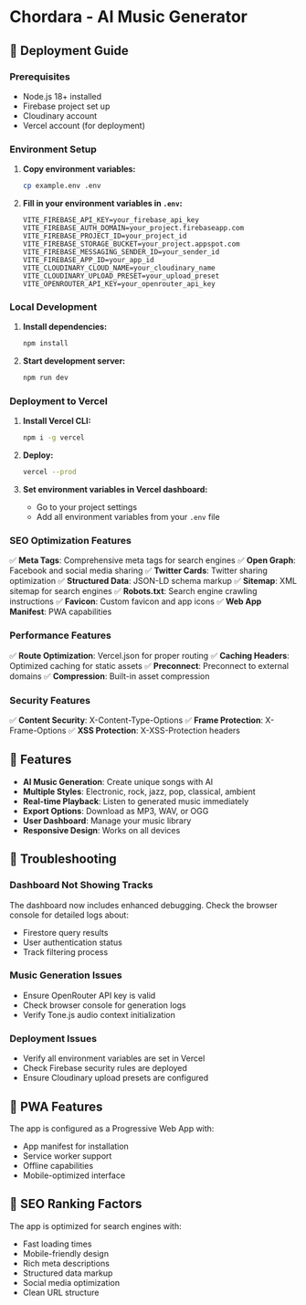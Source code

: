 # Chordara - AI Music Generator

## 🚀 Deployment Guide

### Prerequisites
- Node.js 18+ installed
- Firebase project set up
- Cloudinary account
- Vercel account (for deployment)

### Environment Setup

1. **Copy environment variables:**
   ```bash
   cp example.env .env
   ```

2. **Fill in your environment variables in `.env`:**
   ```env
   VITE_FIREBASE_API_KEY=your_firebase_api_key
   VITE_FIREBASE_AUTH_DOMAIN=your_project.firebaseapp.com
   VITE_FIREBASE_PROJECT_ID=your_project_id
   VITE_FIREBASE_STORAGE_BUCKET=your_project.appspot.com
   VITE_FIREBASE_MESSAGING_SENDER_ID=your_sender_id
   VITE_FIREBASE_APP_ID=your_app_id
   VITE_CLOUDINARY_CLOUD_NAME=your_cloudinary_name
   VITE_CLOUDINARY_UPLOAD_PRESET=your_upload_preset
   VITE_OPENROUTER_API_KEY=your_openrouter_api_key
   ```

### Local Development

1. **Install dependencies:**
   ```bash
   npm install
   ```

2. **Start development server:**
   ```bash
   npm run dev
   ```

### Deployment to Vercel

1. **Install Vercel CLI:**
   ```bash
   npm i -g vercel
   ```

2. **Deploy:**
   ```bash
   vercel --prod
   ```

3. **Set environment variables in Vercel dashboard:**
   - Go to your project settings
   - Add all environment variables from your `.env` file

### SEO Optimization Features

✅ **Meta Tags**: Comprehensive meta tags for search engines
✅ **Open Graph**: Facebook and social media sharing
✅ **Twitter Cards**: Twitter sharing optimization
✅ **Structured Data**: JSON-LD schema markup
✅ **Sitemap**: XML sitemap for search engines
✅ **Robots.txt**: Search engine crawling instructions
✅ **Favicon**: Custom favicon and app icons
✅ **Web App Manifest**: PWA capabilities

### Performance Features

✅ **Route Optimization**: Vercel.json for proper routing
✅ **Caching Headers**: Optimized caching for static assets
✅ **Preconnect**: Preconnect to external domains
✅ **Compression**: Built-in asset compression

### Security Features

✅ **Content Security**: X-Content-Type-Options
✅ **Frame Protection**: X-Frame-Options
✅ **XSS Protection**: X-XSS-Protection headers

## 🎵 Features

- **AI Music Generation**: Create unique songs with AI
- **Multiple Styles**: Electronic, rock, jazz, pop, classical, ambient
- **Real-time Playback**: Listen to generated music immediately
- **Export Options**: Download as MP3, WAV, or OGG
- **User Dashboard**: Manage your music library
- **Responsive Design**: Works on all devices

## 🔧 Troubleshooting

### Dashboard Not Showing Tracks
The dashboard now includes enhanced debugging. Check the browser console for detailed logs about:
- Firestore query results
- User authentication status
- Track filtering process

### Music Generation Issues
- Ensure OpenRouter API key is valid
- Check browser console for generation logs
- Verify Tone.js audio context initialization

### Deployment Issues
- Verify all environment variables are set in Vercel
- Check Firebase security rules are deployed
- Ensure Cloudinary upload presets are configured

## 📱 PWA Features

The app is configured as a Progressive Web App with:
- App manifest for installation
- Service worker support
- Offline capabilities
- Mobile-optimized interface

## 🎯 SEO Ranking Factors

The app is optimized for search engines with:
- Fast loading times
- Mobile-friendly design
- Rich meta descriptions
- Structured data markup
- Social media optimization
- Clean URL structure

